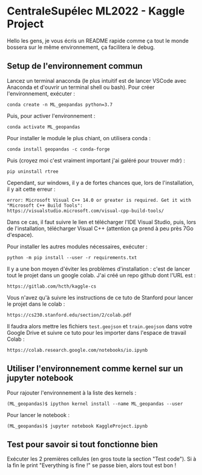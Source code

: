 # CentraleSupélec ML2022 - Kaggle Project

Hello les gens, je vous écris un README rapide comme ça tout le monde bossera sur le même environnement, ça facilitera le debug.

## Setup de l'environnement commun 

Lancez un terminal anaconda (le plus intuitif est de lancer VSCode avec Anaconda et d'ouvrir un terminal shell ou bash).
Pour créer l'environnement, exécuter :

`conda create -n ML_geopandas python=3.7`

Puis, pour activer l'environnement :

`conda activate ML_geopandas`

Pour installer le module le plus chiant, on utilisera conda :

`conda install geopandas -c conda-forge`

Puis (croyez moi c'est vraiment important j'ai galéré pour trouver mdr) :

`pip uninstall rtree`

Cependant, sur windows, il y a de fortes chances que, lors de l'installation, il y ait cette erreur : 

`error: Microsoft Visual C++ 14.0 or greater is required. Get it with "Microsoft C++ Build Tools": https://visualstudio.microsoft.com/visual-cpp-build-tools/`

Dans ce cas, il faut suivre le lien et télécharger l'IDE Visual Studio, puis, lors de l'installation, télécharger Visual C++ (attention ça prend à peu près 7Go d'espace).

Pour installer les autres modules nécessaires, exécuter :

`python -m pip install --user -r requirements.txt`

Il y a une bon moyen d'éviter les problèmes d'installation : c'est de lancer tout le projet dans un google colab. J'ai créé un repo github dont l'URL est :

`https://gitlab.com/hcth/kaggle-cs`

Vous n'avez qu'à suivre les instructions de ce tuto de Stanford pour lancer le projet dans le colab :

`https://cs230.stanford.edu/section/2/colab.pdf`

Il faudra alors mettre les fichiers `test.geojson` et `train.geojson` dans votre Google Drive et suivre ce tuto pour les importer dans l'espace de travail Colab :

`https://colab.research.google.com/notebooks/io.ipynb`

## Utiliser l'environnement comme kernel sur un jupyter notebook

Pour rajouter l'environnement à la liste des kernels :

`(ML_geopandas)$ ipython kernel install --name ML_geopandas --user`

Pour lancer le notebook :

`(ML_geopandas)$ jupyter notebook KaggleProject.ipynb`

## Test pour savoir si tout fonctionne bien

Exécuter les 2 premières cellules (en gros toute la section "Test code"). Si à la fin le print "Everything is fine !" se passe bien, alors tout est bon !